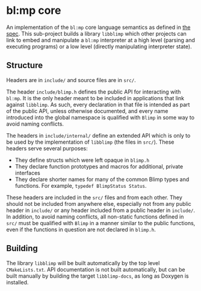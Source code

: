 # bl:mp core

An implementation of the `bl:mp` core language semantics as defined in [the spec](docs/semantics.rkt). This sub-project builds a library `libblimp` which other projects can link to embed and manipulate a `bl:mp` interpreter at a high level (parsing and executing programs) or a low level (directly manipulating interpreter state).

## Structure

Headers are in `include/` and source files are in `src/`. 

The header `include/blimp.h` defines the public API for interacting with `bl:mp`. It is the only header meant to be included in applications that link against `libblimp`. As such, every declaration in that file is intended as part of the public API, unless otherwise documented, and every name introduced into the global namespace is qualified with `Blimp` in some way to avoid naming conflicts.

The headers in `include/internal/` define an extended API which is only to be used by the implementation of `libblimp` (the files in `src/`). These headers serve several purposes:
* They define structs which were left opaque in `blimp.h`
* They declare function prototypes and macros for additional, private interfaces
* They declare shorter names for many of the common Blimp types and functions. For example, `typedef BlimpStatus Status`.

These headers are included in the `src/` files and from each other. They should not be included from anywhere else, especially not from any public header in `include/` or any header included from a public header in `include/`. In addition, to avoid naming conflicts, all non-static functions defined in `src/` must be qualified with `Blimp` in a manner similar to the public functions, even if the functions in question are not declared in `blimp.h`.

## Building

The library `libblimp` will be built automatically by the top level `CMakeLists.txt`. API documentation is not built automatically, but can be built manually by building the target `libblimp-docs`, as long as Doxygen is installed.
